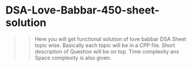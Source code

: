 # DSA-Love-Babbar-450-sheet-solution

>> Here you will get functional solution of love babbar DSA Sheet topic wise.
>> Basically each topic will be in a CPP file.
>> Short description of Question will be on top.
>> Time complexity ans Space complexity is also given.
